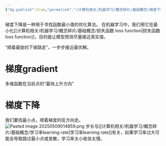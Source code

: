```yaml
---
{"dg-publish":true,"permalink":"/计算机相关/机器学习/概念碎片/基础概念/梯度下降gradient descent/","dgPassFrontmatter":true,"created":"2025-05-09T01:05:25.081+08:00","updated":"2025-05-09T02:17:23.264+08:00"}
---
```


梯度下降是一种用于寻找函数最小值的优化算法。
在机器学习中，我们用它在最小化[[计算机相关/机器学习/概念碎片/基础概念/损失函数 loss function\|损失函数 loss function]]，目的是让模型预测尽量接近真实值。

“顺着最陡的下坡路走”，一步步接近最优解。

# 梯度gradient
多维函数在当前点的“最快上升方向”

# 梯度下降 
我们要找最小点，顺着梯度的反方向走。
![Pasted image 20250509014859.png](/img/user/Pasted%20image%2020250509014859.png)
步长与[[计算机相关/机器学习/概念碎片/基础概念/学习率learning rate\|学习率learning rate]]有关，如果学习率过大可能会导致跳过最小点或发散，学习率太小收敛太慢。